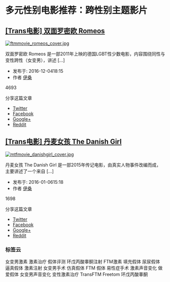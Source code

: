 # 多元性别电影推荐：跨性别主题影片

## [\[Trans电影\] 双面罗密欧 Romeos](https://www.transmanhelper.com/trans-info/trans-movie-romeos.html "[Trans电影] 双面罗密欧 Romeos")

[![ftmmovie_romeos_cover.jpg](https://img.transmanhelper.com/images/ftmmovie_romeos_cover.jpg)](https://www.transmanhelper.com/trans-info/trans-movie-romeos.html "[Trans电影] 双面罗密欧 Romeos")

双面罗密欧 Romeos 是一部2011年上映的德国LGBT性少数电影，内容围绕同性与变性跨性（女变男），讲述 \[…\]

- 发布于: 2016-12-0418:15
- 作者 [伊桑](https://www.transmanhelper.com/author/imethanw)

4693

分享这篇文章

- [Twitter](https://twitter.com/home?status=https%3A%2F%2Fwww.transmanhelper.com%2Ftrans-info%2Ftrans-movie-romeos.html "Share on twitter")
- [Facebook](https://www.facebook.com/sharer/sharer.php?u=https%3A%2F%2Fwww.transmanhelper.com%2Ftrans-info%2Ftrans-movie-romeos.html "Share on facebook")
- [Google+](https://plus.google.com/share?url=https%3A%2F%2Fwww.transmanhelper.com%2Ftrans-info%2Ftrans-movie-romeos.html "Share on Google+")
- [Reddit](//www.reddit.com/submit?url=https%3A%2F%2Fwww.transmanhelper.com%2Ftrans-info%2Ftrans-movie-romeos.html "Share on Reddit")

## [\[Trans电影\] 丹麦女孩 The Danish Girl](https://www.transmanhelper.com/trans-info/the-danish-girl.html "[Trans电影] 丹麦女孩 The Danish Girl")

[![mtfmovie_danishgirl_cover.jpg](https://img.transmanhelper.com/images/mtfmovie_danishgirl_cover.jpg)](https://www.transmanhelper.com/trans-info/the-danish-girl.html "[Trans电影] 丹麦女孩 The Danish Girl")

丹麦女孩 The Danish Girl 是一部2015年传记电影，由真实人物事件改编而成，主要讲述了一个来自 \[…\]

- 发布于: 2016-01-0615:18
- 作者 [伊桑](https://www.transmanhelper.com/author/imethanw)

1698

分享这篇文章

- [Twitter](https://twitter.com/home?status=https%3A%2F%2Fwww.transmanhelper.com%2Ftrans-info%2Fthe-danish-girl.html "Share on twitter")
- [Facebook](https://www.facebook.com/sharer/sharer.php?u=https%3A%2F%2Fwww.transmanhelper.com%2Ftrans-info%2Fthe-danish-girl.html "Share on facebook")
- [Google+](https://plus.google.com/share?url=https%3A%2F%2Fwww.transmanhelper.com%2Ftrans-info%2Fthe-danish-girl.html "Share on Google+")
- [Reddit](//www.reddit.com/submit?url=https%3A%2F%2Fwww.transmanhelper.com%2Ftrans-info%2Fthe-danish-girl.html "Share on Reddit")

### 标签云

女变男激素 激素治疗 假体评测 环戊丙酸睾酮注射 FTM激素 填充假体 尿尿假体 逼真假体 激素注射 女变男手术 仿真假体 FTM 假体 易性症手术 激素声音变化 做爱假体 女变男声音变化 变性激素治疗 TransFTM Freetom 环戊丙酸睾酮
